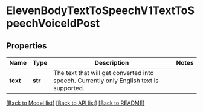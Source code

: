 # ElevenBodyTextToSpeechV1TextToSpeechVoiceIdPost

## Properties
Name | Type | Description | Notes
------------ | ------------- | ------------- | -------------
**text** | **str** | The text that will get converted into speech. Currently only English text is supported. | 

[[Back to Model list]](../README.md#documentation-for-models) [[Back to API list]](../README.md#documentation-for-api-endpoints) [[Back to README]](../README.md)

